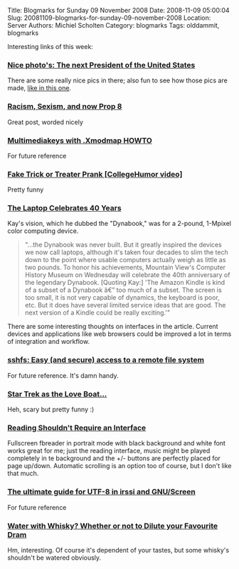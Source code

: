 Title: Blogmarks for Sunday 09 November 2008
Date: 2008-11-09 05:00:04
Slug: 20081109-blogmarks-for-sunday-09-november-2008
Location: Server
Authors: Michiel Scholten
Category: blogmarks
Tags: olddammit, blogmarks

<p>Interesting links of this week:</p>
<h3><a href="http://www.boston.com/bigpicture/2008/11/the_next_president_of_the_unit.html">Nice photo's: The next President of the United States</a></h3>
<p>There are some really nice pics in there; also fun to see how those pics are made, <a href="http://cache.boston.com/universal/site_graphics/blogs/bigpicture/obama_11_05/obama19_16605171.jpg">like in this one</a>.</p>
<h3><a href="http://www.chipx86.com/blog/?p=273">Racism, Sexism, and now Prop 8</a></h3>
<p>Great post, worded nicely</p>
<h3><a href="http://cweiske.de/howto/xmodmap/allinone.html">Multimediakeys with .Xmodmap HOWTO</a></h3>
<p>For future reference</p>
<h3><a href="http://www.collegehumor.com/video:1888776">Fake Trick or Treater Prank [CollegeHumor video]</a></h3>
<p>Pretty funny</p>
<h3><a href="http://blog.wired.com/gadgets/2008/11/museum-celebrat.html">The Laptop Celebrates 40 Years</a></h3>
<p>Kay's vision, which he dubbed the "Dynabook," was for a 2-pound, 1-Mpixel color computing device.</p>
<blockquote><p>"...the Dynabook was never built. But it greatly inspired the devices we now call laptops, although it's taken four decades to slim the tech down to the point where usable computers actually weigh as little as two pounds. To honor his achievements, Mountain View's Computer History Museum on Wednesday will celebrate the 40th anniversary of the legendary Dynabook. [Quoting Kay:] 'The Amazon Kindle is kind of a subset of a Dynabook â€” too much of a subset. The screen is too small, it is not very capable of dynamics, the keyboard is poor, etc. But it does have several limited service ideas that are good. The next version of a Kindle could be really exciting.'"</p></blockquote>

<p>There are some interesting thoughts on interfaces in the article. Current devices and applications like web browsers could be improved a lot in terms of integration and workflow.</p>
<h3><a href="http://debaday.debian.net/2007/04/22/sshfs-easy-and-secure-access-to-a-remote-file-system/"> sshfs: Easy (and secure) access to a remote file system</a></h3>
<p>For future reference. It's damn handy.</p>
<h3><a href="http://g1powermac.com/2008/10/07/star-trek-as-the-love-boatâ€¦/">Star Trek as the Love Boat...</a></h3>
<p>Heh, scary but pretty funny :)</p>
<h3><a href="http://www.brighthand.com/default.asp?newsID=14380">Reading Shouldn't Require an Interface</a></h3>
<p>Fullscreen fbreader in portrait mode with black background and white font works great for me; just the reading interface, music might be played completely in te background and the +/- buttons are perfectly placed for page up/down. Automatic scrolling is an option too of course, but I don't like that much.</p>
<h3><a href="http://www.iovene.com/the-ultimate-guide-for-utf-8-in-irssi-and-gnuscreen/">The ultimate guide for UTF-8 in irssi and GNU/Screen</a></h3>
<p>For future reference</p>
<h3><a href="http://liquor.suite101.com/article.cfm/water_with_whisky">Water with Whisky? Whether or not to Dilute your Favourite Dram</a></h3>
<p>Hm, interesting. Of course it's dependent of your tastes, but some whisky's shouldn't be watered obviously.</p>
